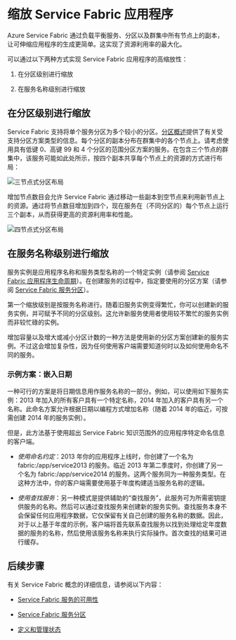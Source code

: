 <properties
   pageTitle="Service Fabric 服务的可伸缩性 | Azure"
   description="介绍如何缩放 Service Fabric 服务"
   services="service-fabric"
   documentationCenter=".net"
   authors="appi101"
   manager="timlt"
   editor=""/>

<tags
   ms.service="service-fabric"
   ms.date="08/10/2016"
   wacn.date="08/29/2016"/>

# 缩放 Service Fabric 应用程序
Azure Service Fabric 通过负载平衡服务、分区以及群集中所有节点上的副本，让可伸缩应用程序的生成更简单。这实现了资源利用率的最大化。

可以通过以下两种方式实现 Service Fabric 应用程序的高缩放性：

1. 在分区级别进行缩放

2. 在服务名称级别进行缩放

## 在分区级别进行缩放
Service Fabric 支持将单个服务分区为多个较小的分区。[分区概述](/documentation/articles/service-fabric-concepts-partitioning/)提供了有关受支持分区方案类型的信息。每个分区的副本分布在群集中的各个节点上。请考虑使用具有低键 0、高键 99 和 4 个分区的范围分区方案的服务。在包含三个节点的群集中，该服务可能如此处所示，按四个副本共享每个节点上的资源的方式进行布局：

![三节点式分区布局](./media/service-fabric-concepts-scalability/layout-three-nodes.png)

增加节点数目会允许 Service Fabric 通过移动一些副本到空节点来利用新节点上的资源。通过将节点数目增加到四个，现在服务在（不同分区的）每个节点上运行三个副本，从而获得更高的资源利用率和性能。

![四节点式分区布局](./media/service-fabric-concepts-scalability/layout-four-nodes.png)

## 在服务名称级别进行缩放
服务实例是应用程序名称和服务类型名称的一个特定实例（请参阅 [Service Fabric 应用程序生命周期](/documentation/articles/service-fabric-application-lifecycle/)）。在创建服务的过程中，指定要使用的分区方案（请参阅 [Service Fabric 服务分区](/documentation/articles/service-fabric-concepts-partitioning/)）。

第一个缩放级别是按服务名称进行。随着旧服务实例变得繁忙，你可以创建新的服务实例，并可赋予不同的分区级别。这允许新服务使用者使用较不繁忙的服务实例而非较忙碌的实例。

增加容量以及增大或减小分区计数的一种方法是使用新的分区方案创建新的服务实例。不过这会增加复杂性，因为任何使用客户端需要知道何时以及如何使用命名不同的服务。

### 示例方案：嵌入日期
一种可行的方案是将日期信息用作服务名称的一部分。例如，可以使用如下服务实例：2013 年加入的所有客户具有一个特定名称，2014 年加入的客户具有另一个名称。此命名方案允许根据日期以编程方式增加名称（随着 2014 年的临近，可按需创建 2014 年的服务实例）。

但是，此方法基于使用超出 Service Fabric 知识范围外的应用程序特定命名信息的客户端。

- *使用命名约定*：2013 年你的应用程序上线时，你创建了一个名为 fabric:/app/service2013 的服务。临近 2013 年第二季度时，你创建了另一个名为 fabric:/app/service2014 的服务。这两个服务同为一种服务类型。在这种方法中，你的客户端需要使用基于年度构建适当服务名称的逻辑。

- *使用查找服务*：另一种模式是提供辅助的“查找服务”，此服务可为所需密钥提供服务的名称。然后可以通过查找服务来创建新的服务实例。查找服务本身不会保留任何应用程序数据，它仅保留有关自己创建的服务名称的数据。因此，对于以上基于年度的示例，客户端将首先联系查找服务以找到处理给定年度数据的服务的名称，然后使用该服务名称来执行实际操作。首次查找的结果可进行缓存。

## 后续步骤

有关 Service Fabric 概念的详细信息，请参阅以下内容：

- [Service Fabric 服务的可用性](/documentation/articles/service-fabric-availability-services/)

- [Service Fabric 服务分区](/documentation/articles/service-fabric-concepts-partitioning/)

- [定义和管理状态](/documentation/articles/service-fabric-concepts-state/)
 

<!---HONumber=Mooncake_0822_2016-->